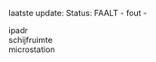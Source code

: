 laatste update: 
Status: FAALT - fout - 
<div class="service R">ipadr</div><div class="service R">schijfruimte</div><div class="service Y">microstation</div>